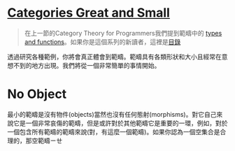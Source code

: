 # [Categories Great and Small](https://bartoszmilewski.com/2014/12/05/categories-great-and-small/)

> 在上一節的Category Theory for Programmers我們提到範疇中的 [types and functions](https://github.com/qwas368/articles/blob/master/Category%20Theory%20for%20Programmers/1.2%20Types%20and%20Functions.md)。如果你是這個系列的新讀者，這裡是[目錄](https://github.com/qwas368/articles/blob/master/Category%20Theory%20for%20Programmers/Table%20of%20Contents.md)

透過研究各種範例，你將會真正體會到範疇。範疇具有各類形狀和大小且經常在意想不到的地方出現。我們將從一個非常簡單的事情開始。

# No Object
最小的範疇是沒有物件(objects)當然也沒有任何態射(morphisms)。對它自己來說它是一個非常哀傷的範疇，但是或許對於其他範疇它是重要的一環，例如，對於一個包含所有範疇的範疇來說(對，有這麼一個範疇)。如果你認為一個空集合是合理的，那空範疇ㄧㄝ
<!--stackedit_data:
eyJoaXN0b3J5IjpbOTU0NjQyMzQ1LDQxMzEzMTE1OCwtMTMwMD
QyMTExNSwtMzc5NDI3NDkzXX0=
-->